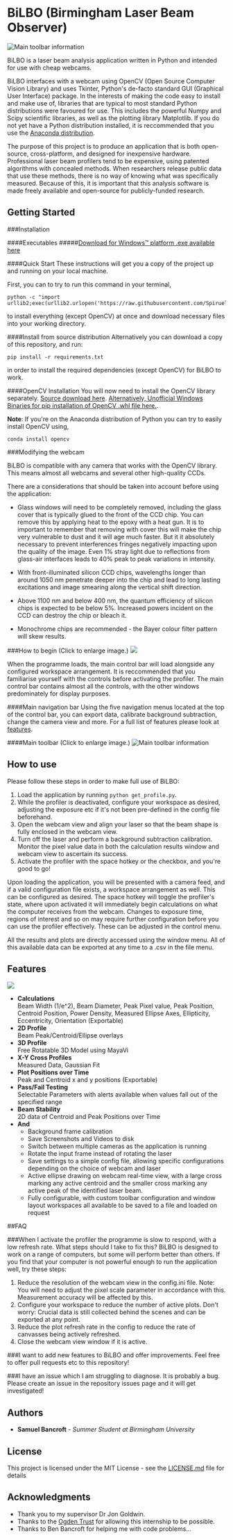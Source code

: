 # BiLBO (Birmingham Laser Beam Observer)
![Main toolbar information](https://cloud.githubusercontent.com/assets/3259632/17398154/426428a2-5a33-11e6-897e-15d9760fd5c2.png)

BiLBO is a laser beam analysis application written in Python and intended for use with cheap webcams.

BiLBO interfaces with a webcam using OpenCV (Open Source Computer Vision Library) and uses Tkinter, 
Python's de-facto standard GUI (Graphical User Interface) package.
In the interests of making the code easy to install and make use of, libraries that are typical to most standard Python distributions 
were favoured for use. This includes the powerful Numpy and Scipy scientific libraries, as well as the plotting library Matplotlib. 
If you do not yet have a Python distribution installed, it is reccommended that you use the [Anaconda distribution](https://www.continuum.io/downloads).

The purpose of this project is to produce an application that is both open-source, cross-platform, and designed for inexpensive hardware.
Professional laser beam profilers tend to be expensive, using patented algorithms with concealed methods.
When researchers release public data that use these methods, there is no way of knowing what was specifically measured.
Because of this, it is important that this analysis software is made freely available and open-source for publicly-funded research.

## Getting Started

###Installation

####Executables
#####[Download for Windows™ platform .exe available here](https://github.com/Spiruel/beamprofiler/blob/master/dist.zip)

####Quick Start
These instructions will get you a copy of the project up and running on your local machine.

First, you can to try to run this command in your terminal,

```
python -c "import urllib2;exec(urllib2.urlopen('https://raw.githubusercontent.com/Spiruel/beamprofiler/master/installation.py').read())" 
```

to install everything (except OpenCV) at once and download necessary files into your working directory.

####Install from source distribution
Alternatively you can download a copy of this repository, and run:

```
pip install -r requirements.txt
```

in order to install the required dependencies (except OpenCV) for BiLBO to work. 

####OpenCV Installation
You will now need to install the OpenCV library separately. [Source download here](http://sourceforge.net/projects/opencvlibrary/files/opencv-win/). 
[Alternatively, Unofficial Windows Binaries for pip installation of OpenCV .whl file here.](http://www.lfd.uci.edu/~gohlke/pythonlibs/).

**Note**: If you're on the Anaconda distribution of Python you can try to easily install OpenCV using,

```
conda install opencv
```

###Modifying the webcam

BiLBO is compatible with any camera that works with the OpenCV library. This means almost all webcams and several other high-quality CCDs.

There are a considerations that should be taken into account before using the application:

  * Glass windows will need to be completely removed, including the glass cover that is
    typically glued to the front of the CCD chip. You can remove this by applying heat 
    to the epoxy with a heat gun. It is to important to remember that removing with cover this will make the chip
    very vulnerable to dust and it will age much faster. But it it
    absolutely necessary to prevent interferences fringes negatively impacting upon the quality of the image.
    Even 1% stray light due to reflections from glass-air
    interfaces leads to 40% peak to peak variations in intensity.

  * With front-illuminated silicon CCD chips, wavelengths longer than
    around 1050 nm penetrate deeper into the chip and lead to long lasting
    excitations and image smearing along the vertical shift
    direction.

  * Above 1100 nm and below 400 nm, the quantum efficiency of silicon
    chips is expected to be below 5%. Increased powers incident on the CCD can destroy the chip
    or bleach it.

  * Monochrome chips are recommended - the Bayer colour filter
    pattern will skew results.
    
###How to begin
(Click to enlarge image.)
![](https://cloud.githubusercontent.com/assets/3259632/17398152/3f943c52-5a33-11e6-95d6-2247db34b619.png)

When the programme loads, the main control bar will load alongside any configured workspace arrangement. It is reccommended that you familiarise yourself
with the controls before activating the profiler. The main control bar contains almost all the controls, with the other windows predominately for display
purposes.

####Main navigation bar
Using the five navigation menus located at the top of the control bar, you can export data, calibrate background subtraction, change the camera view and more.
For a full list of features please look at [features](#features).

####Main toolbar
(Click to enlarge image.)
![Main toolbar information](https://cloud.githubusercontent.com/assets/3259632/17363802/8b730d5c-5974-11e6-861a-0fceac70c36d.png)

## How to use

Please follow these steps in order to make full use of BiLBO:

1. Load the application by running ```python get_profile.py```.
2. While the profiler is deactivated, configure your workspace as desired, adjusting the exposure etc if it's not been pre-defined in the config file beforehand.
3. Open the webcam view and align your laser so that the beam shape is fully enclosed in the webcam view.
4. Turn off the laser and perform a background subtraction calibration. Monitor the pixel value data in both the calculation results window and webcam view to ascertain its success.
5. Activate the profiler with the space hotkey or the checkbox, and you're good to go!

Upon loading the application, you will be presented with a camera feed, and if a valid configuration file exists, a workspace arrangement as well. This can be configured as desired.
The space hotkey will toggle the profiler's state, where upon activated it will immediately begin calculations on what the computer receives from the webcam.
Changes to exposure time, regions of interest and so on may require further configuration before you can use the profiler effectively. These can be adjusted in the control menu. 

All the results and plots are directly accessed using the window menu. All of this available data can be exported at any time to a .csv in the file menu.

## Features
![](https://cloud.githubusercontent.com/assets/3259632/17398149/3d49a3ba-5a33-11e6-9210-9cd9a8360231.png)

* **Calculations**            
 Beam Width (1/e^2), Beam Diameter, Peak Pixel value, Peak Position, Centroid Position, Power Density, Measured Ellipse Axes, Ellipticity, Eccentricity, Orientation
 (Exportable)
* **2D Profile**               
 Beam Peak/Centroid/Ellipse overlays
* **3D Profile**              
 Free Rotatable 3D Model using MayaVi
* **X-Y Cross Profiles**          
 Measured Data, Gaussian Fit
* **Plot Positions over Time**           
 Peak and Centroid x and y positions (Exportable)
* **Pass/Fail Testing**        
 Selectable Parameters with alerts available when values fall out of the specified range
* **Beam Stability**           
 2D data of Centroid and Peak Positions over Time
* **And**
  * Background frame calibration
  * Save Screenshots and Videos to disk
  * Switch between multiple cameras as the application is running
  * Rotate the input frame instead of rotating the laser
  * Save settings to a simple config file, allowing specific configurations depending on the choice of webcam and laser
  * Active ellipse drawing on webcam real-time view, with a large cross marking any active centroid and the smaller cross marking any active peak of the identified laser beam.
  * Fully configurable, with custom toolbar configuration and window layout workspaces all available to be saved to a file and loaded on request

##FAQ

###When I activate the profiler the programme is slow to respond, with a low refresh rate. What steps should I take to fix this?
BiLBO is designed to work on a range of computers, but some will perform better than others. If you find that your computer is not powerful enough to run
the application well, try these steps:
  1. Reduce the resolution of the webcam view in the config.ini file. Note: You will need to adjust the pixel scale parameter in accordance with this.
Measurement accuracy will be affected by this.  
  2. Configure your workspace to reduce the number of active plots. Don't worry: Crucial data is still collected behind the scenes and can be exported at any point.
  3. Reduce the plot refresh rate in the config to reduce the rate of canvasses being actively refreshed.
  4. Close the webcam view window if it is active.

###I want to add new features to BiLBO and offer improvements.
Feel free to offer pull requests etc to this repository!

###I have an issue which I am struggling to diagnose. It is probably a bug.
Please create an issue in the repository issues page and it will get investigated!

## Authors

* **Samuel Bancroft** - *Summer Student at Birmingham University*

## License

This project is licensed under the MIT License - see the [LICENSE.md](LICENSE.md) file for details

## Acknowledgments

* Thank you to my supervisor Dr Jon Goldwin.
* Thanks to the [Ogden Trust](www.ogdentrust.com) for allowing this internship to be possible.
* Thanks to Ben Bancroft for helping me with code problems...